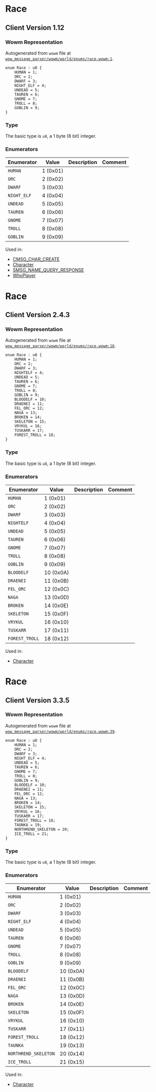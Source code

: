 # Race

## Client Version 1.12

### Wowm Representation

Autogenerated from `wowm` file at [`wow_message_parser/wowm/world/enums/race.wowm:1`](https://github.com/gtker/wow_messages/tree/main/wow_message_parser/wowm/world/enums/race.wowm#L1).

```rust,ignore
enum Race : u8 {
    HUMAN = 1;
    ORC = 2;
    DWARF = 3;
    NIGHT_ELF = 4;
    UNDEAD = 5;
    TAUREN = 6;
    GNOME = 7;
    TROLL = 8;
    GOBLIN = 9;
}
```
### Type
The basic type is `u8`, a 1 byte (8 bit) integer.
### Enumerators
| Enumerator | Value  | Description | Comment |
| --------- | -------- | ----------- | ------- |
| `HUMAN` | 1 (0x01) |  |  |
| `ORC` | 2 (0x02) |  |  |
| `DWARF` | 3 (0x03) |  |  |
| `NIGHT_ELF` | 4 (0x04) |  |  |
| `UNDEAD` | 5 (0x05) |  |  |
| `TAUREN` | 6 (0x06) |  |  |
| `GNOME` | 7 (0x07) |  |  |
| `TROLL` | 8 (0x08) |  |  |
| `GOBLIN` | 9 (0x09) |  |  |

Used in:
* [CMSG_CHAR_CREATE](cmsg_char_create.md)
* [Character](character.md)
* [SMSG_NAME_QUERY_RESPONSE](smsg_name_query_response.md)
* [WhoPlayer](whoplayer.md)

# Race

## Client Version 2.4.3

### Wowm Representation

Autogenerated from `wowm` file at [`wow_message_parser/wowm/world/enums/race.wowm:16`](https://github.com/gtker/wow_messages/tree/main/wow_message_parser/wowm/world/enums/race.wowm#L16).

```rust,ignore
enum Race : u8 {
    HUMAN = 1;
    ORC = 2;
    DWARF = 3;
    NIGHTELF = 4;
    UNDEAD = 5;
    TAUREN = 6;
    GNOME = 7;
    TROLL = 8;
    GOBLIN = 9;
    BLOODELF = 10;
    DRAENEI = 11;
    FEL_ORC = 12;
    NAGA = 13;
    BROKEN = 14;
    SKELETON = 15;
    VRYKUL = 16;
    TUSKARR = 17;
    FOREST_TROLL = 18;
}
```
### Type
The basic type is `u8`, a 1 byte (8 bit) integer.
### Enumerators
| Enumerator | Value  | Description | Comment |
| --------- | -------- | ----------- | ------- |
| `HUMAN` | 1 (0x01) |  |  |
| `ORC` | 2 (0x02) |  |  |
| `DWARF` | 3 (0x03) |  |  |
| `NIGHTELF` | 4 (0x04) |  |  |
| `UNDEAD` | 5 (0x05) |  |  |
| `TAUREN` | 6 (0x06) |  |  |
| `GNOME` | 7 (0x07) |  |  |
| `TROLL` | 8 (0x08) |  |  |
| `GOBLIN` | 9 (0x09) |  |  |
| `BLOODELF` | 10 (0x0A) |  |  |
| `DRAENEI` | 11 (0x0B) |  |  |
| `FEL_ORC` | 12 (0x0C) |  |  |
| `NAGA` | 13 (0x0D) |  |  |
| `BROKEN` | 14 (0x0E) |  |  |
| `SKELETON` | 15 (0x0F) |  |  |
| `VRYKUL` | 16 (0x10) |  |  |
| `TUSKARR` | 17 (0x11) |  |  |
| `FOREST_TROLL` | 18 (0x12) |  |  |

Used in:
* [Character](character.md)

# Race

## Client Version 3.3.5

### Wowm Representation

Autogenerated from `wowm` file at [`wow_message_parser/wowm/world/enums/race.wowm:39`](https://github.com/gtker/wow_messages/tree/main/wow_message_parser/wowm/world/enums/race.wowm#L39).

```rust,ignore
enum Race : u8 {
    HUMAN = 1;
    ORC = 2;
    DWARF = 3;
    NIGHT_ELF = 4;
    UNDEAD = 5;
    TAUREN = 6;
    GNOME = 7;
    TROLL = 8;
    GOBLIN = 9;
    BLOODELF = 10;
    DRAENEI = 11;
    FEL_ORC = 12;
    NAGA = 13;
    BROKEN = 14;
    SKELETON = 15;
    VRYKUL = 16;
    TUSKARR = 17;
    FOREST_TROLL = 18;
    TAUNKA = 19;
    NORTHREND_SKELETON = 20;
    ICE_TROLL = 21;
}
```
### Type
The basic type is `u8`, a 1 byte (8 bit) integer.
### Enumerators
| Enumerator | Value  | Description | Comment |
| --------- | -------- | ----------- | ------- |
| `HUMAN` | 1 (0x01) |  |  |
| `ORC` | 2 (0x02) |  |  |
| `DWARF` | 3 (0x03) |  |  |
| `NIGHT_ELF` | 4 (0x04) |  |  |
| `UNDEAD` | 5 (0x05) |  |  |
| `TAUREN` | 6 (0x06) |  |  |
| `GNOME` | 7 (0x07) |  |  |
| `TROLL` | 8 (0x08) |  |  |
| `GOBLIN` | 9 (0x09) |  |  |
| `BLOODELF` | 10 (0x0A) |  |  |
| `DRAENEI` | 11 (0x0B) |  |  |
| `FEL_ORC` | 12 (0x0C) |  |  |
| `NAGA` | 13 (0x0D) |  |  |
| `BROKEN` | 14 (0x0E) |  |  |
| `SKELETON` | 15 (0x0F) |  |  |
| `VRYKUL` | 16 (0x10) |  |  |
| `TUSKARR` | 17 (0x11) |  |  |
| `FOREST_TROLL` | 18 (0x12) |  |  |
| `TAUNKA` | 19 (0x13) |  |  |
| `NORTHREND_SKELETON` | 20 (0x14) |  |  |
| `ICE_TROLL` | 21 (0x15) |  |  |

Used in:
* [Character](character.md)

